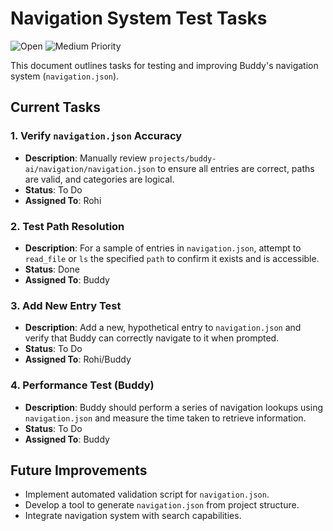 # Navigation System Test Tasks

![Open](https://img.shields.io/badge/Status-Open-red?style=flat-square) ![Medium Priority](https://img.shields.io/badge/Priority-Medium-blue?style=flat-square)

This document outlines tasks for testing and improving Buddy's navigation system (`navigation.json`).

## Current Tasks

### 1. Verify `navigation.json` Accuracy
- **Description**: Manually review `projects/buddy-ai/navigation/navigation.json` to ensure all entries are correct, paths are valid, and categories are logical.
- **Status**: To Do
- **Assigned To**: Rohi

### 2. Test Path Resolution
- **Description**: For a sample of entries in `navigation.json`, attempt to `read_file` or `ls` the specified `path` to confirm it exists and is accessible.
- **Status**: Done
- **Assigned To**: Buddy

### 3. Add New Entry Test
- **Description**: Add a new, hypothetical entry to `navigation.json` and verify that Buddy can correctly navigate to it when prompted.
- **Status**: To Do
- **Assigned To**: Rohi/Buddy

### 4. Performance Test (Buddy)
- **Description**: Buddy should perform a series of navigation lookups using `navigation.json` and measure the time taken to retrieve information.
- **Status**: To Do
- **Assigned To**: Buddy

## Future Improvements

- Implement automated validation script for `navigation.json`.
- Develop a tool to generate `navigation.json` from project structure.
- Integrate navigation system with search capabilities.
